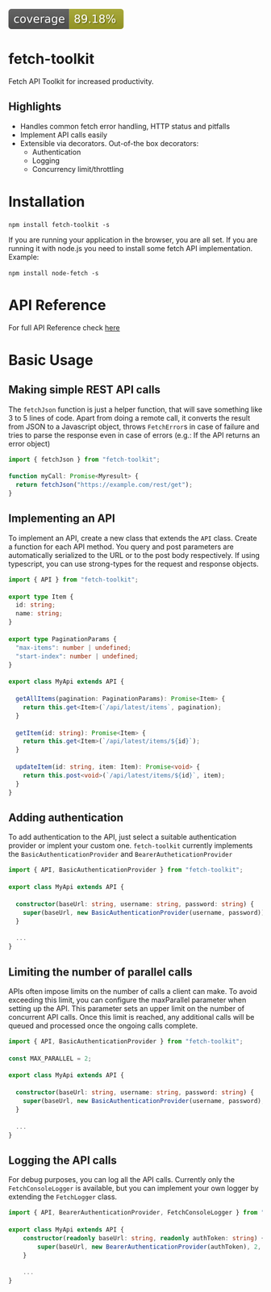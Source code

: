 ![Coverage](./badges/badges.svg)

# fetch-toolkit
Fetch API Toolkit for increased productivity.

## Highlights

 * Handles common fetch error handling, HTTP status and pitfalls
 * Implement API calls easily
 * Extensible via decorators. Out-of-the box decorators:
   * Authentication
   * Logging
   * Concurrency limit/throttling

# Installation

`npm install fetch-toolkit -s`

If you are running your application in the browser, you are all set. If you are running it with node.js you need to install some fetch API implementation. Example:

`npm install node-fetch -s`

# API Reference

For full API Reference check [here](api.md)

# Basic Usage

## Making simple REST API calls

The `fetchJson` function is just a helper function, that will save something like 3 to 5 lines of code. Apart from doing a remote call, it converts the result  from JSON to a Javascript object, throws `FetchError`s in case of failure and tries to parse the response even in case of errors (e.g.: If the API returns an error object)

```typescript
import { fetchJson } from "fetch-toolkit";

function myCall: Promise<Myresult> {
  return fetchJson("https://example.com/rest/get");
}

```


## Implementing an API

To implement an API, create a new class that extends the `API` class. Create a function for each API method. You query and post parameters are automatically serialized to the URL or to the post body respectively. If using typescript, you can use strong-types for the request and response objects.

```typescript
import { API } from "fetch-toolkit";

export type Item {
  id: string;
  name: string;
}

export type PaginationParams {
  "max-items": number | undefined;
  "start-index": number | undefined;
}

export class MyApi extends API {

  getAllItems(pagination: PaginationParams): Promise<Item> {
    return this.get<Item>(`/api/latest/items`, pagination);
  }

  getItem(id: string): Promise<Item> {
    return this.get<Item>(`/api/latest/items/${id}`);
  }

  updateItem(id: string, item: Item): Promise<void> {
    return this.post<void>(`/api/latest/items/${id}`, item);
  }
}
```

## Adding authentication

To add authentication to the API, just select a suitable authentication provider or implent your custom one. `fetch-toolkit` currently implements the `BasicAuthenticationProvider` and `BearerAutheticationProvider`

```typescript
import { API, BasicAuthenticationProvider } from "fetch-toolkit";

export class MyApi extends API {

  constructor(baseUrl: string, username: string, password: string) {
    super(baseUrl, new BasicAuthenticationProvider(username, password));
  }

  ...
}
```

## Limiting the number of parallel calls

APIs often impose limits on the number of calls a client can make. To avoid exceeding this limit, you can configure the maxParallel parameter when setting up the API. This parameter sets an upper limit on the number of concurrent API calls. Once this limit is reached, any additional calls will be queued and processed once the ongoing calls complete.

```typescript
import { API, BasicAuthenticationProvider } from "fetch-toolkit";

const MAX_PARALLEL = 2;

export class MyApi extends API {

  constructor(baseUrl: string, username: string, password: string) {
    super(baseUrl, new BasicAuthenticationProvider(username, password), MAX_PARALLEL);
  }

  ...
}
```

## Logging the API calls

For debug purposes, you can log all the API calls. Currently only the `FetchConsoleLogger` is available, but you can implement your own logger by extending the `FetchLogger` class.

```typescript
import { API, BearerAuthenticationProvider, FetchConsoleLogger } from "fetch-toolkit";

export class MyApi extends API {
    constructor(readonly baseUrl: string, readonly authToken: string) {
        super(baseUrl, new BearerAuthenticationProvider(authToken), 2, new FetchConsoleLogger());
    }

    ...
}
```
